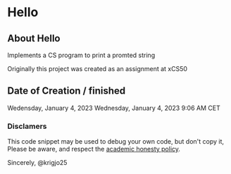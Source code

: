 # Hello

## About Hello

Implements a CS program  to print a promted string

Originally this project was created as an assignment at xCS50

## Date of Creation / finished

Wedensday, January 4, 2023
Wednesday, January 4, 2023 9:06 AM CET

###  Disclamers

This code snippet may be used to debug
your own code, but don't copy it,
Please be aware, and respect the [academic honesty policy](https://cs50.harvard.edu/x/2023/honesty/).

Sincerely,
@krigjo25
